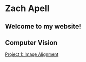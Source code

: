 # Zach Apell

## Welcome to my website!

## Computer Vision

[Project 1: Image Alignment]("eecs442_p1/README.md")

